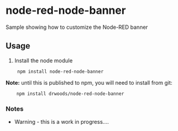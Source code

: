 # node-red-node-banner
Sample showing how to customize the Node-RED banner

## Usage

1. Install the node module

        npm install node-red-node-banner

  **Note:** until this is published to npm, you will need to install from git:
  
        npm install drwoods/node-red-node-banner

### Notes

- Warning - this is a work in progress....
